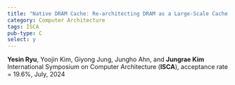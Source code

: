 ```yaml
---
title: "Native DRAM Cache: Re-architecting DRAM as a Large-Scale Cache for Data Centers"
category: Computer Architecture
tags: ISCA
pub-type: C
select: y
---
```


**Yesin Ryu**, Yoojin Kim, Giyong Jung, Jungho Ahn, and **Jungrae Kim**<br>
International Symposium on Computer Architecture (**ISCA**), acceptance rate = 19.6%, July, 2024
